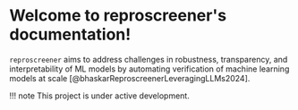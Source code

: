 # Welcome to reproscreener's documentation!

`reproscreener` aims to address challenges in robustness, transparency, and interpretability of ML models by automating verification of machine learning models at scale [@bhaskarReproscreenerLeveragingLLMs2024].

!!! note
    This project is under active development.